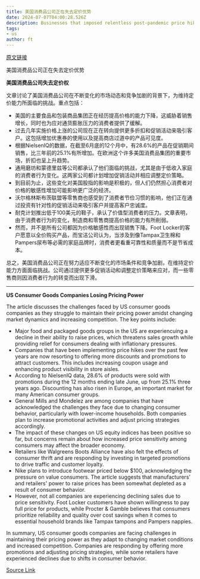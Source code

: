 ```yaml
---
title: 美国消费品公司正在失去定价优势
date: 2024-07-07T04:00:28.526Z
description: Businesses that imposed relentless post-pandemic price hikes are reaching the outer limits of the strategy
tags: 
- us
author: ft
---
```


[原文链接](https://ft.com/content/cccc65a7-cfa1-4f6d-b17e-2f8bfb49b8a8)

美国消费品公司正在失去定价优势

**美国消费品公司失去定价权**

文章讨论了美国消费品公司在不断变化的市场动态和竞争加剧的背景下，为维持定价能力所面临的挑战。重点包括：

- 美国的主要食品和包装商品集团正在经历提高价格的能力下降，这威胁着销售增长，同时也为应对通货膨胀压力的消费者提供了缓解。
- 过去几年实施价格上涨的公司现在正在转向提供更多折扣和促销活动来吸引客户。这包括增加优惠券的使用以及提高商店过道中的产品可见度。
- 根据NielsenIQ的数据，在截至6月底的12个月中，有28.6%的产品在促销期间销售，比三年前的25.1%有所增加。在欧洲这个许多美国消费品集团的重要市场，折扣也呈上升趋势。
- 通用磨坊和蒙德里兹等公司都承认了他们面临的挑战，尤其是由于低收入家庭的消费者行为变化。这两家公司都计划增加促销活动并相应调整定价策略。
- 到目前为止，这些变化对美国股指的影响是积极的，但人们仍然担心消费者对价格的敏感性增加可能影响更广泛的经济。
- 沃尔格林斯布茨联盟等零售商也感受到了消费者节俭习惯的影响，他们正在通过投资有针对性的促销活动来吸引客户并提高客户忠诚度。
- 耐克计划推出低于100美元的鞋子，承认了价值型消费者的压力。文章表明，由于消费者行为的变化，制造商和零售商提高价格的能力有所削弱。
- 然而，并不是所有公司都因为价格敏感性而出现销售下降。Foot Locker的客户愿意以全价购买产品，而宝洁公司认为，当涉及到像Tampax卫生棉和Pampers尿布等必需的家庭品牌时，消费者更看重可靠性和质量而不是节省成本。

总之，美国消费品公司正在努力适应不断变化的市场条件和竞争加剧，在维持定价能力方面面临挑战。公司通过提供更多促销活动和调整定价策略来应对，而一些零售商则因消费者行为的转变而出现下滑。

---

 **US Consumer Goods Companies Losing Pricing Power**

The article discusses the challenges faced by US consumer goods companies as they struggle to maintain their pricing power amidst changing market dynamics and increasing competition. The key points include:

- Major food and packaged goods groups in the US are experiencuing a decline in their ability to raise prices, which threatens sales growth while providing relief for consumers dealing with inflationary pressures.
- Companies that have been implementing price hikes over the past few years are now resorting to offering more discounts and promotions to attract customers. This includes increasing coupon usage and enhancing product visibility in store aisles.
- According to NielsenIQ data, 28.6% of products were sold with promotions during the 12 months ending late June, up from 25.1% three years ago. Discounting has also risen in Europe, an important market for many American consumer groups.
- General Mills and Mondelez are among companies that have acknowledged the challenges they face due to changing consumer behavior, particularly with lower-income households. Both companies plan to increase promotional activities and adjust pricing strategies accordingly.
- The impact of these changes on US equity indices has been positive so far, but concerns remain about how increased price sensitivity among consumers may affect the broader economy.
- Retailers like Walgreens Boots Alliance have also felt the effects of consumer thrift and are responding by investing in targeted promotions to drive traffic and customer loyalty.
- Nike plans to introduce footwear priced below $100, acknowledging the pressure on value consumers. The article suggests that manufacturers' and retailers' power to raise prices has been somewhat depleted as a result of consumer behavior.
- However, not all companies are experiencing declining sales due to price sensitivity. Foot Locker customers have shown willingness to pay full price for products, while Procter & Gamble believes that consumers prioritize reliability and quality over cost savings when it comes to essential household brands like Tampax tampons and Pampers nappies.

In summary, US consumer goods companies are facing challenges in maintaining their pricing power as they adapt to changing market conditions and increased competition. Companies are responding by offering more promotions and adjusting pricing strategies, while some retailers have experienced declines due to shifts in consumer behavior.

[Source Link](https://ft.com/content/cccc65a7-cfa1-4f6d-b17e-2f8bfb49b8a8)

